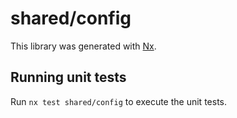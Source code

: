 # shared/config

This library was generated with [Nx](https://nx.dev).

## Running unit tests

Run `nx test shared/config` to execute the unit tests.
